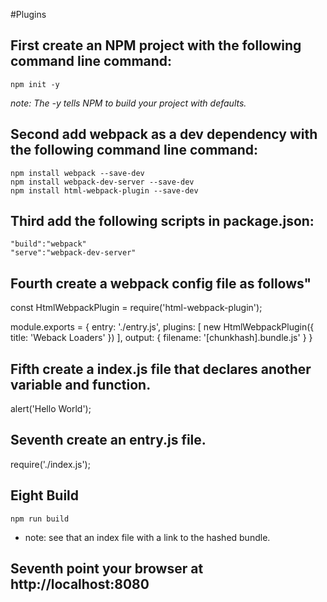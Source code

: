 #Plugins


## First create an NPM project with the following command line command:

    npm init -y

*note: The -y tells NPM to build your project with defaults.*

## Second add webpack as a dev dependency with the following command line command:

    npm install webpack --save-dev
    npm install webpack-dev-server --save-dev
    npm install html-webpack-plugin --save-dev

## Third add the following scripts in package.json:

    "build":"webpack"
    "serve":"webpack-dev-server"

## Fourth create a webpack config file as follows"

const HtmlWebpackPlugin = require('html-webpack-plugin');

module.exports =
{
    entry: './entry.js',
    plugins: [
     new HtmlWebpackPlugin({
       title: 'Weback Loaders'
     })
   ],
    output: { filename: '[chunkhash].bundle.js' }
}

## Fifth create a index.js file that declares another variable and function.

  alert('Hello World');

## Seventh create an entry.js file.

require('./index.js');

## Eight Build

    npm run build

* note: see that an index file with a link to the hashed bundle.

## Seventh point your browser at http://localhost:8080
